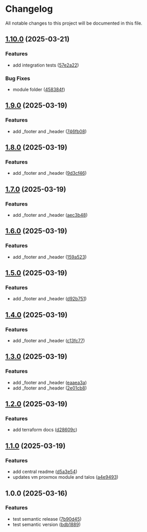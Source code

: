 # Changelog

All notable changes to this project will be documented in this file.

## [1.10.0](https://github.com/mombe090/tf-modules/compare/v1.9.0...v1.10.0) (2025-03-21)


### Features

* add integration tests ([57e2a22](https://github.com/mombe090/tf-modules/commit/57e2a22dc57fe5388e1c053281d75bf0874eda0c))


### Bug Fixes

* module folder ([458384f](https://github.com/mombe090/tf-modules/commit/458384fc4e32e36b6382f8cf16ce58c01f974d50))

## [1.9.0](https://github.com/mombe090/tf-modules/compare/v1.8.0...v1.9.0) (2025-03-19)


### Features

* add _footer and _header ([746fb08](https://github.com/mombe090/tf-modules/commit/746fb089be938e8731b95ca4fb82aa726b53d58f))

## [1.8.0](https://github.com/mombe090/tf-modules/compare/v1.7.0...v1.8.0) (2025-03-19)


### Features

* add _footer and _header ([9d3cf46](https://github.com/mombe090/tf-modules/commit/9d3cf463418f26a65ea74ebaff1f57b786b48fb2))

## [1.7.0](https://github.com/mombe090/tf-modules/compare/v1.6.0...v1.7.0) (2025-03-19)


### Features

* add _footer and _header ([aec3b48](https://github.com/mombe090/tf-modules/commit/aec3b4827e6556547cfdab1eb9356570cc97ae0f))

## [1.6.0](https://github.com/mombe090/tf-modules/compare/v1.5.0...v1.6.0) (2025-03-19)


### Features

* add _footer and _header ([159a523](https://github.com/mombe090/tf-modules/commit/159a523f7e5df4806e1beb5e66b8e62a7ec4895e))

## [1.5.0](https://github.com/mombe090/tf-modules/compare/v1.4.0...v1.5.0) (2025-03-19)


### Features

* add _footer and _header ([d92b751](https://github.com/mombe090/tf-modules/commit/d92b7516919ca90f25d257bc3417169cc5f144c3))

## [1.4.0](https://github.com/mombe090/tf-modules/compare/v1.3.0...v1.4.0) (2025-03-19)


### Features

* add _footer and _header ([c13fc77](https://github.com/mombe090/tf-modules/commit/c13fc77b4b3ef8bb318f2372a317708c08511bb3))

## [1.3.0](https://github.com/mombe090/tf-modules/compare/v1.2.0...v1.3.0) (2025-03-19)


### Features

* add _footer and _header ([eaaea3a](https://github.com/mombe090/tf-modules/commit/eaaea3a94450e6015aa8672b1799dae1c18b9a65))
* add _footer and _header ([2e01cb8](https://github.com/mombe090/tf-modules/commit/2e01cb8c1611899cbdbcb70ba2c50ad4029f34cc))

## [1.2.0](https://github.com/mombe090/tf-modules/compare/v1.1.0...v1.2.0) (2025-03-19)


### Features

* add terraform docs ([d28609c](https://github.com/mombe090/tf-modules/commit/d28609c5d1416effc29d3808415d13aa310b95c2))

## [1.1.0](https://github.com/mombe090/tf-modules/compare/v1.0.0...v1.1.0) (2025-03-19)


### Features

* add central readme ([d5a3e54](https://github.com/mombe090/tf-modules/commit/d5a3e543d4428ea3ecf4161525a5b61cb6f0fea2))
* updates vm proxmox module and talos ([a4e9493](https://github.com/mombe090/tf-modules/commit/a4e94933a3c6751ebc780a5bd6d75dddbe42f050))

## 1.0.0 (2025-03-16)


### Features

* test semantic release ([7b90d45](https://github.com/mombe090/tf-modules/commit/7b90d4579818d55077e52fa623e1d00bab2e0ff6))
* test semantic version ([bdb1889](https://github.com/mombe090/tf-modules/commit/bdb1889780e938042a2ab46da2cf4f2b8264a559))
